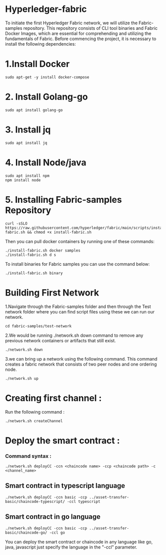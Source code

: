 # Hyperledger-fabric
To initiate the first Hyperledger Fabric network, we will utilize the Fabric-samples repository. This repository consists of CLI tool binaries and Fabric Docker Images, which are essential for comprehending and utilizing the fundamentals of Fabric. Before commencing the project, it is necessary to install the following dependencies:

# 1.Install Docker

    sudo apt-get -y install docker-compose

# 2. Install Golang-go

    sudo apt install golang-go

# 3. Install jq

    sudo apt install jq

# 4. Install Node/java

    sudo apt install npm
    npm install node

# 5. Installing Fabric-samples Repository

    curl -sSLO https://raw.githubusercontent.com/hyperledger/fabric/main/scripts/install-fabric.sh && chmod +x install-fabric.sh
    
Then you can pull docker containers by running one of these commands:

    ./install-fabric.sh docker samples
    ./install-fabric.sh d s 

To install binaries for Fabric samples you can use the command below:

    ./install-fabric.sh binary
    
# Building First Network

1.Navigate through the Fabric-samples folder and then through the Test network folder where you can find script files using these we can run our network.

    cd fabric-samples/test-network

2.We would be running ./network.sh down command to remove any previous network containers or artifacts that still exist. 

    ./network.sh down

3.we can bring up a network using the following command. This command creates a fabric network that consists of two peer nodes and one ordering node.

    ./network.sh up
# Creating first channel :

Run the following command :

    ./network.sh createChannel

# Deploy the smart contract :
### Command syntax :

    ./network.sh deployCC -ccn <chaincode name> -ccp <chaincode path> -c <channel_name>
## Smart contract in typescript language

    ./network.sh deployCC -ccn basic -ccp ../asset-transfer-basic/chaincode-typescript/ -ccl typescript

## Smart contract in go language
    ./network.sh deployCC -ccn basic -ccp ../asset-transfer-basic/chaincode-go/ -ccl go
    
You can deploy   the smart contract or chaincode in any language like go, java, javascript just specify the language in the "-ccl" parameter. 
